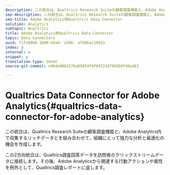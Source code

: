 ```yaml
---
description: この統合は、Qualtrics Research Suiteの顧客調査機能と、Adobe Analytics内で収集するリッチデータとを組み合わせて、組織にとって強力な分析と最適化の機会を作成します。
seo-description: この統合は、Qualtrics Research Suiteの顧客調査機能と、Adobe Analytics内で収集するリッチデータとを組み合わせて、組織にとって強力な分析と最適化の機会を作成します。
seo-title: Adobe Analytics用Qualtrics Data Connector
solution: Analytics
subtopic: Qualtrics
title: Adobe Analytics用Qualtrics Data Connector
topic: Data Connectors
uuid: f1fa90b6-1b80-4da4- a39b- efb8bac1692a
index: y
internal: n
snippet: y
translation-type: tm+mt
source-git-commit: e96de98b3176a05654fdf697210f992b0fd4adb1

---
```



# Qualtrics Data Connector for Adobe Analytics{#qualtrics-data-connector-for-adobe-analytics}

この統合は、Qualtrics Research Suiteの顧客調査機能と、Adobe Analytics内で収集するリッチデータとを組み合わせて、組織にとって強力な分析と最適化の機会を作成します。

この2方向統合は、Qualtrics調査回答データを訪問者のクリックストリームデータに接続します。その後、Adobe Analyticsから関連する行動アクションや属性を例外として、Qualtrics調査レポートに返します。
